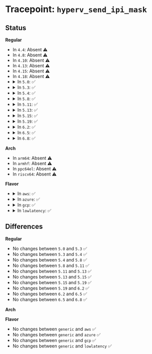 # Tracepoint: <code>hyperv_send_ipi_mask</code>

## Status
<b>Regular</b>
<ul>
<li>
In <code>4.4</code>: Absent ⚠️
</li>
<li>
In <code>4.8</code>: Absent ⚠️
</li>
<li>
In <code>4.10</code>: Absent ⚠️
</li>
<li>
In <code>4.13</code>: Absent ⚠️
</li>
<li>
In <code>4.15</code>: Absent ⚠️
</li>
<li>
In <code>4.18</code>: Absent ⚠️
</li>
<li>
<details>
<summary>In <code>5.0</code>: ✅</summary>

Event:

```c
struct trace_event_raw_hyperv_send_ipi_mask {
    struct trace_entry ent;
    unsigned int ncpus;
    int vector;
    char __data[0];
};
```
Function:

```c
void trace_event_raw_event_hyperv_send_ipi_mask(void *__data, const struct cpumask *cpus, int vector);
```
</details>
</li>
<li>
<details>
<summary>In <code>5.3</code>: ✅</summary>

Event:

```c
struct trace_event_raw_hyperv_send_ipi_mask {
    struct trace_entry ent;
    unsigned int ncpus;
    int vector;
    char __data[0];
};
```
Function:

```c
void trace_event_raw_event_hyperv_send_ipi_mask(void *__data, const struct cpumask *cpus, int vector);
```
</details>
</li>
<li>
<details>
<summary>In <code>5.4</code>: ✅</summary>

Event:

```c
struct trace_event_raw_hyperv_send_ipi_mask {
    struct trace_entry ent;
    unsigned int ncpus;
    int vector;
    char __data[0];
};
```
Function:

```c
void trace_event_raw_event_hyperv_send_ipi_mask(void *__data, const struct cpumask *cpus, int vector);
```
</details>
</li>
<li>
<details>
<summary>In <code>5.8</code>: ✅</summary>

Event:

```c
struct trace_event_raw_hyperv_send_ipi_mask {
    struct trace_entry ent;
    unsigned int ncpus;
    int vector;
    char __data[0];
};
```
Function:

```c
void trace_event_raw_event_hyperv_send_ipi_mask(void *__data, const struct cpumask *cpus, int vector);
```
</details>
</li>
<li>
<details>
<summary>In <code>5.11</code>: ✅</summary>

Event:

```c
struct trace_event_raw_hyperv_send_ipi_mask {
    struct trace_entry ent;
    unsigned int ncpus;
    int vector;
    char __data[0];
};
```
Function:

```c
void trace_event_raw_event_hyperv_send_ipi_mask(void *__data, const struct cpumask *cpus, int vector);
```
</details>
</li>
<li>
<details>
<summary>In <code>5.13</code>: ✅</summary>

Event:

```c
struct trace_event_raw_hyperv_send_ipi_mask {
    struct trace_entry ent;
    unsigned int ncpus;
    int vector;
    char __data[0];
};
```
Function:

```c
void trace_event_raw_event_hyperv_send_ipi_mask(void *__data, const struct cpumask *cpus, int vector);
```
</details>
</li>
<li>
<details>
<summary>In <code>5.15</code>: ✅</summary>

Event:

```c
struct trace_event_raw_hyperv_send_ipi_mask {
    struct trace_entry ent;
    unsigned int ncpus;
    int vector;
    char __data[0];
};
```
Function:

```c
void trace_event_raw_event_hyperv_send_ipi_mask(void *__data, const struct cpumask *cpus, int vector);
```
</details>
</li>
<li>
<details>
<summary>In <code>5.19</code>: ✅</summary>

Event:

```c
struct trace_event_raw_hyperv_send_ipi_mask {
    struct trace_entry ent;
    unsigned int ncpus;
    int vector;
    char __data[0];
};
```
Function:

```c
void trace_event_raw_event_hyperv_send_ipi_mask(void *__data, const struct cpumask *cpus, int vector);
```
</details>
</li>
<li>
<details>
<summary>In <code>6.2</code>: ✅</summary>

Event:

```c
struct trace_event_raw_hyperv_send_ipi_mask {
    struct trace_entry ent;
    unsigned int ncpus;
    int vector;
    char __data[0];
};
```
Function:

```c
void trace_event_raw_event_hyperv_send_ipi_mask(void *__data, const struct cpumask *cpus, int vector);
```
</details>
</li>
<li>
<details>
<summary>In <code>6.5</code>: ✅</summary>

Event:

```c
struct trace_event_raw_hyperv_send_ipi_mask {
    struct trace_entry ent;
    unsigned int ncpus;
    int vector;
    char __data[0];
};
```
Function:

```c
void trace_event_raw_event_hyperv_send_ipi_mask(void *__data, const struct cpumask *cpus, int vector);
```
</details>
</li>
<li>
<details>
<summary>In <code>6.8</code>: ✅</summary>

Event:

```c
struct trace_event_raw_hyperv_send_ipi_mask {
    struct trace_entry ent;
    unsigned int ncpus;
    int vector;
    char __data[0];
};
```
Function:

```c
void trace_event_raw_event_hyperv_send_ipi_mask(void *__data, const struct cpumask *cpus, int vector);
```
</details>
</li>
</ul>
<b>Arch</b>
<ul>
<li>
In <code>arm64</code>: Absent ⚠️
</li>
<li>
In <code>armhf</code>: Absent ⚠️
</li>
<li>
In <code>ppc64el</code>: Absent ⚠️
</li>
<li>
In <code>riscv64</code>: Absent ⚠️
</li>
</ul>
<b>Flavor</b>
<ul>
<li>
<details>
<summary>In <code>aws</code>: ✅</summary>

Event:

```c
struct trace_event_raw_hyperv_send_ipi_mask {
    struct trace_entry ent;
    unsigned int ncpus;
    int vector;
    char __data[0];
};
```
Function:

```c
void trace_event_raw_event_hyperv_send_ipi_mask(void *__data, const struct cpumask *cpus, int vector);
```
</details>
</li>
<li>
<details>
<summary>In <code>azure</code>: ✅</summary>

Event:

```c
struct trace_event_raw_hyperv_send_ipi_mask {
    struct trace_entry ent;
    unsigned int ncpus;
    int vector;
    char __data[0];
};
```
Function:

```c
void trace_event_raw_event_hyperv_send_ipi_mask(void *__data, const struct cpumask *cpus, int vector);
```
</details>
</li>
<li>
<details>
<summary>In <code>gcp</code>: ✅</summary>

Event:

```c
struct trace_event_raw_hyperv_send_ipi_mask {
    struct trace_entry ent;
    unsigned int ncpus;
    int vector;
    char __data[0];
};
```
Function:

```c
void trace_event_raw_event_hyperv_send_ipi_mask(void *__data, const struct cpumask *cpus, int vector);
```
</details>
</li>
<li>
<details>
<summary>In <code>lowlatency</code>: ✅</summary>

Event:

```c
struct trace_event_raw_hyperv_send_ipi_mask {
    struct trace_entry ent;
    unsigned int ncpus;
    int vector;
    char __data[0];
};
```
Function:

```c
void trace_event_raw_event_hyperv_send_ipi_mask(void *__data, const struct cpumask *cpus, int vector);
```
</details>
</li>
</ul>

## Differences
<b>Regular</b>
<ul>
<li>
No changes between <code>5.0</code> and <code>5.3</code> ✅
</li>
<li>
No changes between <code>5.3</code> and <code>5.4</code> ✅
</li>
<li>
No changes between <code>5.4</code> and <code>5.8</code> ✅
</li>
<li>
No changes between <code>5.8</code> and <code>5.11</code> ✅
</li>
<li>
No changes between <code>5.11</code> and <code>5.13</code> ✅
</li>
<li>
No changes between <code>5.13</code> and <code>5.15</code> ✅
</li>
<li>
No changes between <code>5.15</code> and <code>5.19</code> ✅
</li>
<li>
No changes between <code>5.19</code> and <code>6.2</code> ✅
</li>
<li>
No changes between <code>6.2</code> and <code>6.5</code> ✅
</li>
<li>
No changes between <code>6.5</code> and <code>6.8</code> ✅
</li>
</ul>
<b>Arch</b>
<ul>
</ul>
<b>Flavor</b>
<ul>
<li>
No changes between <code>generic</code> and <code>aws</code> ✅
</li>
<li>
No changes between <code>generic</code> and <code>azure</code> ✅
</li>
<li>
No changes between <code>generic</code> and <code>gcp</code> ✅
</li>
<li>
No changes between <code>generic</code> and <code>lowlatency</code> ✅
</li>
</ul>
